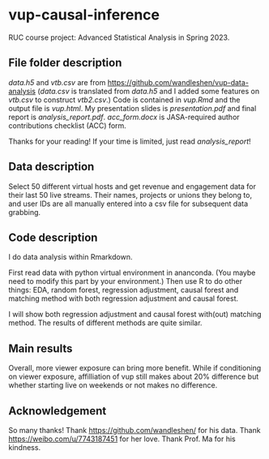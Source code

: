 # vup-causal-inference

RUC course project: Advanced Statistical Analysis in Spring 2023.

## File folder description

*data.h5* and *vtb.csv* are from https://github.com/wandleshen/vup-data-analysis (*data.csv* is translated from *data.h5* and I added some features on *vtb.csv* to construct *vtb2.csv*.) Code is contained in *vup.Rmd* and the output file is *vup.html*. My presentation slides is *presentation.pdf* and final report is *analysis_report.pdf*. *acc_form.docx* is JASA-required author contributions checklist (ACC) form.

Thanks for your reading! If your time is limited, just read *analysis_report*!


## Data description

Select 50 different virtual hosts and get revenue and engagement data for their last 50 live streams. Their names, projects or unions they belong to, and user IDs are all manually entered into a csv file for subsequent data grabbing.

## Code description

I do data analysis within Rmarkdown. 

First read data with python virtual environment in ananconda. (You maybe need to modify this part by your environment.) Then use R to do other things: EDA, random forest, regression adjustment, causal forest and matching method with both regression adjustment and causal forest. 

I will show both regression adjustment and causal forest with(out) matching method. The results of different methods are quite similar.

## Main results

Overall, more viewer exposure can bring more benefit. While if conditioning on viewer exposure, affilliation of vup still makes about 20% difference but whether starting live on weekends or not makes no difference.

## Acknowledgement

So many thanks! Thank https://github.com/wandleshen/ for his data. Thank https://weibo.com/u/7743187451 for her love. Thank Prof. Ma for his kindness.
